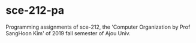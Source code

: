 # sce-212-pa
Programming assignments of sce-212, the 'Computer Organization by Prof SangHoon Kim' of 2019 fall semester of Ajou Univ.
